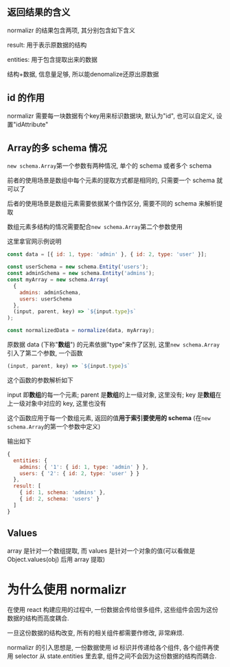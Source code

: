 ## 返回结果的含义

normalizr 的结果包含两项, 其分别包含如下含义

result: 用于表示原数据的结构

entities: 用于包含提取出来的数据

结构+数据, 信息量足够, 所以能denomalize还原出原数据

## id 的作用

normalizr 需要每一块数据有个key用来标识数据块, 默认为"id", 也可以自定义, 设置"idAttribute"

## Array的多 schema 情况

`new schema.Array`第一个参数有两种情况, 单个的 schema 或者多个 schema

前者的使用场景是数组中每个元素的提取方式都是相同的, 只需要一个 schema 就可以了

后者的使用场景是数组元素需要依据某个值作区分, 需要不同的 schema 来解析提取

数组元素多结构的情况需要配合`new schema.Array`第二个参数使用

这里拿官网示例说明

```js
const data = [{ id: 1, type: 'admin' }, { id: 2, type: 'user' }];

const userSchema = new schema.Entity('users');
const adminSchema = new schema.Entity('admins');
const myArray = new schema.Array(
  {
    admins: adminSchema,
    users: userSchema
  },
  (input, parent, key) => `${input.type}s`
);

const normalizedData = normalize(data, myArray);
```

原数据 data (下称"**数组**") 的元素依据"type"来作了区别, 这里`new schema.Array`引入了第二个参数, 一个函数

```js
(input, parent, key) => `${input.type}s`
```

这个函数的参数解析如下

input 即**数组**的每一个元素; parent 是**数组**的上一级对象, 这里没有; key 是**数组**在上一级对象中对应的 key, 这里也没有

这个函数应用于每一个数组元素, 返回的值**用于索引要使用的 schema** (在`new schema.Array`的第一个参数中定义)

输出如下

```js
{
  entities: {
    admins: { '1': { id: 1, type: 'admin' } },
    users: { '2': { id: 2, type: 'user' } }
  },
  result: [
    { id: 1, schema: 'admins' },
    { id: 2, schema: 'users' }
  ]
}
```

## Values

array 是针对一个数组提取, 而 values 是针对一个对象的值(可以看做是 Object.values(obj) 后用 array 提取)

# 为什么使用 normalizr

在使用 react 构建应用的过程中, 一份数据会传给很多组件, 这些组件会因为这份数据的结构而高度耦合.

一旦这份数据的结构改变, 所有的相关组件都需要作修改, 非常麻烦.

normalizr 的引入思想是, 一份数据使用 id 标识并传递给各个组件, 各个组件再使用 selector 从 state.entities 里去拿, 组件之间不会因为这份数据的结构而耦合.

